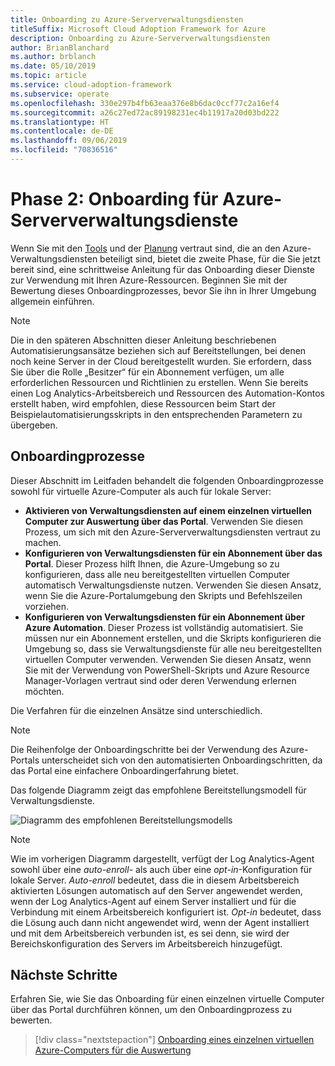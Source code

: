 ```yaml
---
title: Onboarding zu Azure-Serververwaltungsdiensten
titleSuffix: Microsoft Cloud Adoption Framework for Azure
description: Onboarding zu Azure-Serververwaltungsdiensten
author: BrianBlanchard
ms.author: brblanch
ms.date: 05/10/2019
ms.topic: article
ms.service: cloud-adoption-framework
ms.subservice: operate
ms.openlocfilehash: 330e297b4fb63eaa376e8b6dac0ccf77c2a16ef4
ms.sourcegitcommit: a26c27ed72ac89198231ec4b11917a20d03bd222
ms.translationtype: HT
ms.contentlocale: de-DE
ms.lasthandoff: 09/06/2019
ms.locfileid: "70836516"
---
```

# <a name="phase-2-onboarding-azure-server-management-services"></a>Phase 2: Onboarding für Azure-Serververwaltungsdienste

Wenn Sie mit den [Tools](./tools-services.md) und der [Planung](./prerequisites.md) vertraut sind, die an den Azure-Verwaltungsdiensten beteiligt sind, bietet die zweite Phase, für die Sie jetzt bereit sind, eine schrittweise Anleitung für das Onboarding dieser Dienste zur Verwendung mit Ihren Azure-Ressourcen. Beginnen Sie mit der Bewertung dieses Onboardingprozesses, bevor Sie ihn in Ihrer Umgebung allgemein einführen.

> [!NOTE]
> Die in den späteren Abschnitten dieser Anleitung beschriebenen Automatisierungsansätze beziehen sich auf Bereitstellungen, bei denen noch keine Server in der Cloud bereitgestellt wurden. Sie erfordern, dass Sie über die Rolle „Besitzer“ für ein Abonnement verfügen, um alle erforderlichen Ressourcen und Richtlinien zu erstellen. Wenn Sie bereits einen Log Analytics-Arbeitsbereich und Ressourcen des Automation-Kontos erstellt haben, wird empfohlen, diese Ressourcen beim Start der Beispielautomatisierungsskripts in den entsprechenden Parametern zu übergeben.

## <a name="onboarding-processes"></a>Onboardingprozesse

Dieser Abschnitt im Leitfaden behandelt die folgenden Onboardingprozesse sowohl für virtuelle Azure-Computer als auch für lokale Server:

- **Aktivieren von Verwaltungsdiensten auf einem einzelnen virtuellen Computer zur Auswertung über das Portal**. Verwenden Sie diesen Prozess, um sich mit den Azure-Serververwaltungsdiensten vertraut zu machen.
- **Konfigurieren von Verwaltungsdiensten für ein Abonnement über das Portal**. Dieser Prozess hilft Ihnen, die Azure-Umgebung so zu konfigurieren, dass alle neu bereitgestellten virtuellen Computer automatisch Verwaltungsdienste nutzen. Verwenden Sie diesen Ansatz, wenn Sie die Azure-Portalumgebung den Skripts und Befehlszeilen vorziehen.
- **Konfigurieren von Verwaltungsdiensten für ein Abonnement über Azure Automation**. Dieser Prozess ist vollständig automatisiert. Sie müssen nur ein Abonnement erstellen, und die Skripts konfigurieren die Umgebung so, dass sie Verwaltungsdienste für alle neu bereitgestellten virtuellen Computer verwenden. Verwenden Sie diesen Ansatz, wenn Sie mit der Verwendung von PowerShell-Skripts und Azure Resource Manager-Vorlagen vertraut sind oder deren Verwendung erlernen möchten.

Die Verfahren für die einzelnen Ansätze sind unterschiedlich.

> [!NOTE]
> Die Reihenfolge der Onboardingschritte bei der Verwendung des Azure-Portals unterscheidet sich von den automatisierten Onboardingschritten, da das Portal eine einfachere Onboardingerfahrung bietet.

Das folgende Diagramm zeigt das empfohlene Bereitstellungsmodell für Verwaltungsdienste. 

![Diagramm des empfohlenen Bereitstellungsmodells](./media/recommended-deployment.png)

> [!NOTE]
> Wie im vorherigen Diagramm dargestellt, verfügt der Log Analytics-Agent sowohl über eine *auto-enroll*- als auch über eine *opt-in*-Konfiguration für lokale Server. *Auto-enroll* bedeutet, dass die in diesem Arbeitsbereich aktivierten Lösungen automatisch auf den Server angewendet werden, wenn der Log Analytics-Agent auf einem Server installiert und für die Verbindung mit einem Arbeitsbereich konfiguriert ist. *Opt-in* bedeutet, dass die Lösung auch dann nicht angewendet wird, wenn der Agent installiert und mit dem Arbeitsbereich verbunden ist, es sei denn, sie wird der Bereichskonfiguration des Servers im Arbeitsbereich hinzugefügt.

## <a name="next-steps"></a>Nächste Schritte

Erfahren Sie, wie Sie das Onboarding für einen einzelnen virtuelle Computer über das Portal durchführen können, um den Onboardingprozess zu bewerten.

> [!div class="nextstepaction"]
> [Onboarding eines einzelnen virtuellen Azure-Computers für die Auswertung](./onboard-single-vm.md)
